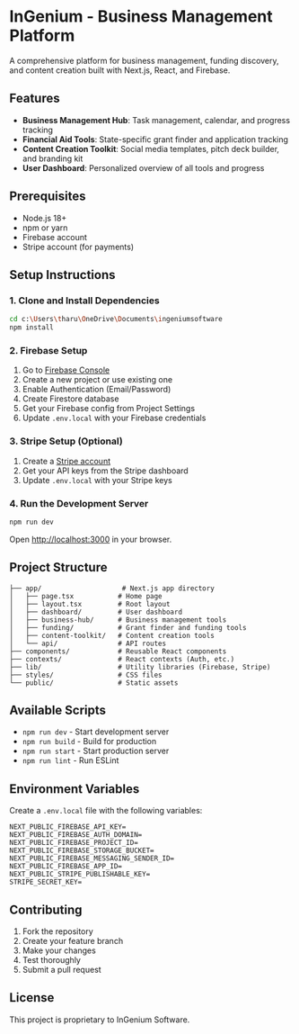 # InGenium - Business Management Platform

A comprehensive platform for business management, funding discovery, and content creation built with Next.js, React, and Firebase.

## Features

- **Business Management Hub**: Task management, calendar, and progress tracking
- **Financial Aid Tools**: State-specific grant finder and application tracking
- **Content Creation Toolkit**: Social media templates, pitch deck builder, and branding kit
- **User Dashboard**: Personalized overview of all tools and progress

## Prerequisites

- Node.js 18+ 
- npm or yarn
- Firebase account
- Stripe account (for payments)

## Setup Instructions

### 1. Clone and Install Dependencies

```bash
cd c:\Users\tharu\OneDrive\Documents\ingeniumsoftware
npm install
```

### 2. Firebase Setup

1. Go to [Firebase Console](https://console.firebase.google.com/)
2. Create a new project or use existing one
3. Enable Authentication (Email/Password)
4. Create Firestore database
5. Get your Firebase config from Project Settings
6. Update `.env.local` with your Firebase credentials

### 3. Stripe Setup (Optional)

1. Create a [Stripe account](https://stripe.com/)
2. Get your API keys from the Stripe dashboard
3. Update `.env.local` with your Stripe keys

### 4. Run the Development Server

```bash
npm run dev
```

Open [http://localhost:3000](http://localhost:3000) in your browser.

## Project Structure

```
├── app/                    # Next.js app directory
│   ├── page.tsx           # Home page
│   ├── layout.tsx         # Root layout
│   ├── dashboard/         # User dashboard
│   ├── business-hub/      # Business management tools
│   ├── funding/           # Grant finder and funding tools
│   ├── content-toolkit/   # Content creation tools
│   └── api/               # API routes
├── components/            # Reusable React components
├── contexts/              # React contexts (Auth, etc.)
├── lib/                   # Utility libraries (Firebase, Stripe)
├── styles/                # CSS files
└── public/                # Static assets
```

## Available Scripts

- `npm run dev` - Start development server
- `npm run build` - Build for production
- `npm run start` - Start production server
- `npm run lint` - Run ESLint

## Environment Variables

Create a `.env.local` file with the following variables:

```
NEXT_PUBLIC_FIREBASE_API_KEY=
NEXT_PUBLIC_FIREBASE_AUTH_DOMAIN=
NEXT_PUBLIC_FIREBASE_PROJECT_ID=
NEXT_PUBLIC_FIREBASE_STORAGE_BUCKET=
NEXT_PUBLIC_FIREBASE_MESSAGING_SENDER_ID=
NEXT_PUBLIC_FIREBASE_APP_ID=
NEXT_PUBLIC_STRIPE_PUBLISHABLE_KEY=
STRIPE_SECRET_KEY=
```

## Contributing

1. Fork the repository
2. Create your feature branch
3. Make your changes
4. Test thoroughly
5. Submit a pull request

## License

This project is proprietary to InGenium Software.